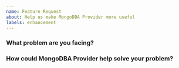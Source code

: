 ```yaml
---
name: Feature Request
about: Help us make MongoDBA Provider more useful
labels: enhancement
---
```

<!--
Thank you for helping to improve MongoDBA Provider!

Please be sure to search for open issues before raising a new one. We use issues
for bug reports and feature requests. Please find us at https://slack.crossplane.io
for questions, support, and discussion.
-->

### What problem are you facing?
<!--
Please tell us a little about your use case - it's okay if it's hypothetical!
Leading with this context helps frame the feature request so we can ensure we
implement it sensibly.
--->

### How could MongoDBA Provider help solve your problem?
<!--
Let us know how you think MongoDBA Provider could help with your use case.
-->

